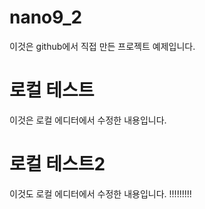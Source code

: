 # nano9_2
이것은 github에서 직접 만든 프로젝트 예제입니다.
# 로컬 테스트
이것은 로컬 에디터에서 수정한 내용입니다.
# 로컬 테스트2
이것도 로컬 에디터에서 수정한 내용입니다.
!!!!!!!!!
